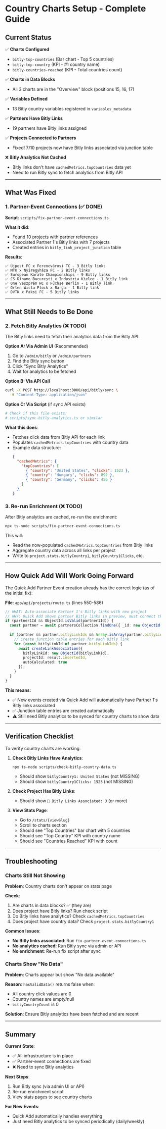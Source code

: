 # Country Charts Setup - Complete Guide

## Current Status

✅ **Charts Configured**
- `bitly-top-countries` (Bar chart - Top 5 countries)
- `bitly-top-country` (KPI - #1 country name)  
- `bitly-countries-reached` (KPI - Total countries count)

✅ **Charts in Data Blocks**
- All 3 charts are in the "Overview" block (positions 15, 16, 17)

✅ **Variables Defined**
- 13 Bitly country variables registered in `variables_metadata`

✅ **Partners Have Bitly Links**
- 19 partners have Bitly links assigned

✅ **Projects Connected to Partners**
- Fixed! 7/10 projects now have Bitly links associated via junction table

❌ **Bitly Analytics Not Cached**
- Bitly links don't have `cachedMetrics.topCountries` data yet
- Need to run Bitly sync to fetch analytics from Bitly API

---

## What Was Fixed

### 1. Partner-Event Connections (✅ DONE)

**Script**: `scripts/fix-partner-event-connections.ts`

**What it did**:
- Found 10 projects with partner references
- Associated Partner 1's Bitly links with 7 projects
- Created entries in `bitly_link_project_junction` table

**Results**:
```
✅ Újpest FC x Ferencvárosi TC - 3 Bitly links
✅ MTK x Nyíregyháza FC - 2 Bitly links
✅ European Karate Championships - 9 Bitly links
✅ CS Dinamo București x Industria Kielce - 1 Bitly link
✅ One Veszprém HC x Füchse Berlin - 1 Bitly link
✅ Orlen Wisla Plock x Barça - 1 Bitly link
✅ DVTK x Paksi FC - 5 Bitly links
```

---

## What Still Needs to Be Done

### 2. Fetch Bitly Analytics (❌ TODO)

The Bitly links need to fetch their analytics data from the Bitly API.

**Option A: Via Admin UI** (Recommended)
1. Go to `/admin/bitly` or `/admin/partners`
2. Find the Bitly sync button
3. Click "Sync Bitly Analytics"
4. Wait for analytics to be fetched

**Option B: Via API Call**
```bash
curl -X POST http://localhost:3000/api/bitly/sync \
  -H "Content-Type: application/json"
```

**Option C: Via Script** (if sync API exists)
```bash
# Check if this file exists:
# scripts/sync-bitly-analytics.ts or similar
```

**What this does**:
- Fetches click data from Bitly API for each link
- Populates `cachedMetrics.topCountries` with country data
- Example data structure:
  ```json
  {
    "cachedMetrics": {
      "topCountries": [
        { "country": "United States", "clicks": 1523 },
        { "country": "Hungary", "clicks": 892 },
        { "country": "Germany", "clicks": 456 }
      ]
    }
  }
  ```

### 3. Re-run Enrichment (❌ TODO)

After Bitly analytics are cached, re-run the enrichment:

```bash
npx ts-node scripts/fix-partner-event-connections.ts
```

This will:
- Read the now-populated `cachedMetrics.topCountries` from Bitly links
- Aggregate country data across all links per project
- Write to `project.stats.bitlyCountry1`, `bitlyCountry1Clicks`, etc.

---

## How Quick Add Will Work Going Forward

The Quick Add Partner Event creation already has the correct logic (as of the initial fix):

**File**: `app/api/projects/route.ts` (lines 550-586)

```typescript
// WHAT: Auto-associate Partner 1's Bitly links with new project
// WHY: Quick Add shows partner Bitly links in preview, must connect them automatically
if (partner1Id && ObjectId.isValid(partner1Id)) {
  const partner = await partnersCollection.findOne({ _id: new ObjectId(partner1Id) });
  
  if (partner && partner.bitlyLinkIds && Array.isArray(partner.bitlyLinkIds)) {
    // Create junction table entries for each Bitly link
    for (const bitlyLinkId of partner.bitlyLinkIds) {
      await createLinkAssociation({
        bitlyLinkId: new ObjectId(bitlyLinkId),
        projectId: result.insertedId,
        autoCalculated: true
      });
    }
  }
}
```

**This means**:
- ✅ New events created via Quick Add will automatically have Partner 1's Bitly links associated
- ✅ Junction table entries are created automatically
- ⚠️ Still need Bitly analytics to be synced for country charts to show data

---

## Verification Checklist

To verify country charts are working:

1. **Check Bitly Links Have Analytics**:
   ```bash
   npx ts-node scripts/check-bitly-country-data.ts
   ```
   - Should show `bitlyCountry1: United States` (not MISSING)
   - Should show `bitlyCountry1Clicks: 1523` (not MISSING)

2. **Check Project Has Bitly Links**:
   - Should show `🔗 Bitly Links Associated: 3` (or more)

3. **View Stats Page**:
   - Go to `/stats/{viewSlug}`
   - Scroll to charts section
   - Should see "Top Countries" bar chart with 5 countries
   - Should see "Top Country" KPI with country name
   - Should see "Countries Reached" KPI with count

---

## Troubleshooting

### Charts Still Not Showing

**Problem**: Country charts don't appear on stats page

**Check**:
1. Are charts in data blocks? ✅ (they are)
2. Does project have Bitly links? Run check script
3. Do Bitly links have analytics? Check `cachedMetrics.topCountries`
4. Does project have country data? Check `project.stats.bitlyCountry1`

**Common Issues**:
- **No Bitly links associated**: Run `fix-partner-event-connections.ts`
- **No analytics cached**: Run Bitly sync via admin or API
- **No enrichment**: Re-run fix script after sync

### Charts Show "No Data"

**Problem**: Charts appear but show "No data available"

**Reason**: `hasValidData()` returns false when:
- All country click values are 0
- Country names are empty/null
- `bitlyCountryCount` is 0

**Solution**: Ensure Bitly analytics have been fetched and are recent

---

## Summary

**Current State**:
- ✅ All infrastructure is in place
- ✅ Partner-event connections are fixed
- ❌ Need to sync Bitly analytics

**Next Steps**:
1. Run Bitly sync (via admin UI or API)
2. Re-run enrichment script
3. View stats pages to see country charts

**For New Events**:
- Quick Add automatically handles everything
- Just need Bitly analytics to be synced periodically (daily/weekly)
